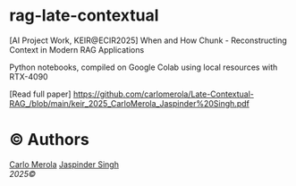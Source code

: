 # rag-late-contextual
[AI Project Work, KEIR@ECIR2025] When and How Chunk - Reconstructing Context in Modern RAG Applications

Python notebooks, compiled on Google Colab using local resources with RTX-4090

[Read full paper] https://github.com/carlomerola/Late-Contextual-RAG_/blob/main/keir_2025_CarloMerola_Jaspinder%20Singh.pdf


# © Authors

[Carlo Merola](https://github.com/carlomerola?tab=repositories)
[Jaspinder Singh](https://github.com/Singh8899)
</br>
*2025©*
